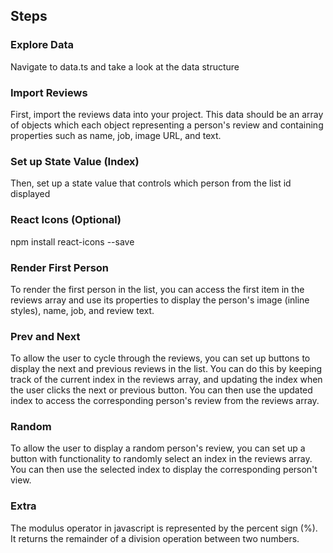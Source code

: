 ## Steps

### Explore Data

Navigate to data.ts and take a look at the
data structure

### Import Reviews

First, import the reviews data into your
project. This data should be an array of objects
which each object representing a person's review
and containing properties such as name, job, image URL, and text.

### Set up State Value (Index)

Then, set up a state value that controls which person
from the list id displayed

### React Icons (Optional)

npm install react-icons --save

### Render First Person

To render the first person in the list, you can access the first
item in the reviews array and use its properties to display the person's
image (inline styles), name, job, and review text.

### Prev and Next

To allow the user to cycle through the reviews, you can set up
buttons to display the next and previous reviews in the list.
You can do this by keeping track of the current index in the reviews
array, and updating the index when the user clicks the next or previous
button. You can then use the updated index to access the corresponding person's
review from the reviews array.

### Random

To allow the user to display a random person's review, you can set up a button
with functionality to randomly select an index in the reviews array. You can
then use the selected index to display the corresponding person't view.

### Extra

The modulus operator in javascript is represented by the percent
sign (%). It returns the remainder of a division operation between
two numbers.

